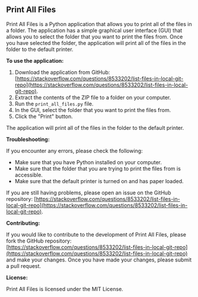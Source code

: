 ## Print All Files

Print All Files is a Python application that allows you to print all of the files in a folder. The application has a simple graphical user interface (GUI) that allows you to select the folder that you want to print the files from. Once you have selected the folder, the application will print all of the files in the folder to the default printer.

**To use the application:**

1. Download the application from GitHub: [https://stackoverflow.com/questions/8533202/list-files-in-local-git-repo](https://stackoverflow.com/questions/8533202/list-files-in-local-git-repo).
2. Extract the contents of the ZIP file to a folder on your computer.
3. Run the `print_all_files.py` file.
4. In the GUI, select the folder that you want to print the files from.
5. Click the "Print" button.

The application will print all of the files in the folder to the default printer.

**Troubleshooting:**

If you encounter any errors, please check the following:

* Make sure that you have Python installed on your computer.
* Make sure that the folder that you are trying to print the files from is accessible.
* Make sure that the default printer is turned on and has paper loaded.

If you are still having problems, please open an issue on the GitHub repository: [https://stackoverflow.com/questions/8533202/list-files-in-local-git-repo](https://stackoverflow.com/questions/8533202/list-files-in-local-git-repo).

**Contributing:**

If you would like to contribute to the development of Print All Files, please fork the GitHub repository: [https://stackoverflow.com/questions/8533202/list-files-in-local-git-repo](https://stackoverflow.com/questions/8533202/list-files-in-local-git-repo) and make your changes. Once you have made your changes, please submit a pull request.

**License:**

Print All Files is licensed under the MIT License.
